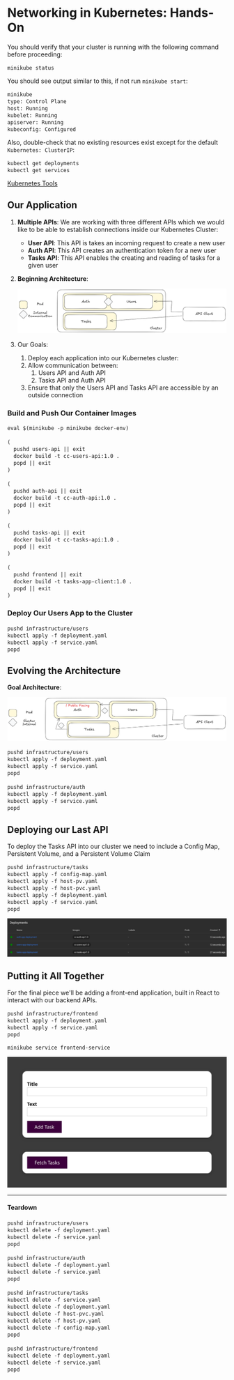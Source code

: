 # Networking in Kubernetes: Hands-On

You should verify that your cluster is running with the following command before proceeding:

```shell
minikube status
```

You should see output similar to this, if not run `minikube start`:

```text
minikube
type: Control Plane
host: Running
kubelet: Running
apiserver: Running
kubeconfig: Configured
```

Also, double-check that no existing resources exist except for the default `Kubernetes: ClusterIP`:

```shell
kubectl get deployments
kubectl get services
```

[Kubernetes Tools](../TOOLS.md)

## Our Application

1. **Multiple APIs**: We are working with three different APIs which we would like to be able to establish connections
   inside our Kubernetes Cluster:
    - **User API**: This API is takes an incoming request to create a new user
    - **Auth API**: This API creates an authentication token for a new user
    - **Tasks API**: This API enables the creating and reading of tasks for a given user

2. **Beginning Architecture**:

   ![App Architecture Diagram](../../../.attachments/Network-project-diagram.png)

3. Our Goals:

   1. Deploy each application into our Kubernetes cluster:
   2. Allow communication between: 
      1. Users API and Auth API 
      2. Tasks API and Auth API
   3. Ensure that only the Users API and Tasks API are accessible by an outside connection

### Build and Push Our Container Images

```shell
eval $(minikube -p minikube docker-env)

(
  pushd users-api || exit
  docker build -t cc-users-api:1.0 .
  popd || exit
)
  
(
  pushd auth-api || exit
  docker build -t cc-auth-api:1.0 .
  popd || exit
)
  
(
  pushd tasks-api || exit
  docker build -t cc-tasks-api:1.0 .
  popd || exit
)
  
(
  pushd frontend || exit
  docker build -t tasks-app-client:1.0 .
  popd || exit
)
```
   
### Deploy Our Users App to the Cluster

```shell
pushd infrastructure/users
kubectl apply -f deployment.yaml
kubectl apply -f service.yaml
popd
```

## Evolving the Architecture

**Goal Architecture**:

   ![App Architecture Diagram](../../../.attachments/2nd-Network-project-diagram.png)

```shell
pushd infrastructure/users
kubectl apply -f deployment.yaml
kubectl apply -f service.yaml
popd

pushd infrastructure/auth
kubectl apply -f deployment.yaml
kubectl apply -f service.yaml
popd
```

## Deploying our Last API

To deploy the Tasks API into our cluster we need to include a Config Map, Persistent Volume, and a Persistent Volume
Claim

```shell
pushd infrastructure/tasks
kubectl apply -f config-map.yaml
kubectl apply -f host-pv.yaml
kubectl apply -f host-pvc.yaml
kubectl apply -f deployment.yaml
kubectl apply -f service.yaml
popd
```

![Dashboard All API Deployments](../../../.attachments/Dashboard-all-deployments.png)

## Putting it All Together

For the final piece we'll be adding a front-end application, built in React to interact with our backend APIs.

```shell
pushd infrastructure/frontend
kubectl apply -f deployment.yaml
kubectl apply -f service.yaml
popd
```

```shell
minikube service frontend-service
```

![Frontend](../../../.attachments/Frontend-Preview.png)


---

#### Teardown

```shell
pushd infrastructure/users
kubectl delete -f deployment.yaml
kubectl delete -f service.yaml
popd

pushd infrastructure/auth
kubectl delete -f deployment.yaml
kubectl delete -f service.yaml
popd

pushd infrastructure/tasks
kubectl delete -f service.yaml
kubectl delete -f deployment.yaml
kubectl delete -f host-pvc.yaml
kubectl delete -f host-pv.yaml
kubectl delete -f config-map.yaml
popd

pushd infrastructure/frontend
kubectl delete -f deployment.yaml
kubectl delete -f service.yaml
popd
```
